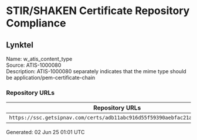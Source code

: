 # STIR/SHAKEN Certificate Repository Compliance

## Lynktel

Name: w_atis_content_type\
Source: ATIS-1000080\
Description: ATIS-1000080 separately indicates that the mime type should be application/pem-certificate-chain
### Repository URLs

| Repository URLs | Not After |  Problems | Link |
|-----------------|-----------|-----------|------|
| `https://ssc.getsipnav.com/certs/adb11abc916d55f59390aebfac21a502f9e4a3ef` | 31&#160;May&#160;25&#160;19:33&#160;UTC | true | [view](../../REPOS/eb50badc766712a76d2902ee5e826bae8273c158/README.md) |


Generated: 02 Jun 25 01:01 UTC